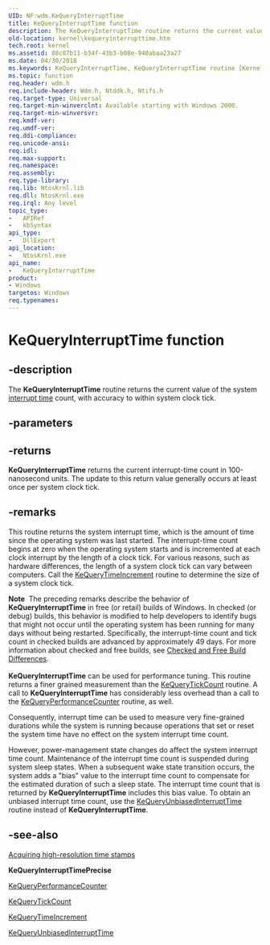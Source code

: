 ```yaml
---
UID: NF:wdm.KeQueryInterruptTime
title: KeQueryInterruptTime function
description: The KeQueryInterruptTime routine returns the current value of the system interrupt time count, with accuracy to within system clock tick.
old-location: kernel\kequeryinterrupttime.htm
tech.root: kernel
ms.assetid: 88c87b11-b34f-43b3-b08e-940abaa23a27
ms.date: 04/30/2018
ms.keywords: KeQueryInterruptTime, KeQueryInterruptTime routine [Kernel-Mode Driver Architecture], k105_a87c40d1-b9be-42f1-ada4-6e0fb3d33220.xml, kernel.kequeryinterrupttime, wdm/KeQueryInterruptTime
ms.topic: function
req.header: wdm.h
req.include-header: Wdm.h, Ntddk.h, Ntifs.h
req.target-type: Universal
req.target-min-winverclnt: Available starting with Windows 2000.
req.target-min-winversvr: 
req.kmdf-ver: 
req.umdf-ver: 
req.ddi-compliance: 
req.unicode-ansi: 
req.idl: 
req.max-support: 
req.namespace: 
req.assembly: 
req.type-library: 
req.lib: NtosKrnl.lib
req.dll: NtosKrnl.exe
req.irql: Any level
topic_type:
-	APIRef
-	kbSyntax
api_type:
-	DllExport
api_location:
-	NtosKrnl.exe
api_name:
-	KeQueryInterruptTime
product:
- Windows
targetos: Windows
req.typenames: 
---
```


# KeQueryInterruptTime function


## -description


The <b>KeQueryInterruptTime</b> routine returns the current value of the system <a href="https://go.microsoft.com/fwlink/p/?linkid=201082">interrupt time</a> count, with accuracy to within system clock tick.


## -parameters






## -returns



<b>KeQueryInterruptTime</b> returns the current interrupt-time count in 100-nanosecond units. The update to this return value generally occurs at least once per system clock tick.




## -remarks



This routine returns the system interrupt time, which is the amount of time since the operating system was last started. The interrupt-time count begins at zero when the operating system starts and is incremented at each clock interrupt by the length of a clock tick. For various reasons, such as hardware differences, the length of a system clock tick can vary between computers. Call the <a href="https://msdn.microsoft.com/library/windows/hardware/ff553075">KeQueryTimeIncrement</a> routine to determine the size of a system clock tick.

<div class="alert"><b>Note</b>  The preceding remarks describe the behavior of <b>KeQueryInterruptTime</b> in free (or retail) builds of Windows. In checked (or debug) builds, this behavior is modified to help developers to identify bugs that might not occur until the operating system has been running for many days without being restarted. Specifically, the interrupt-time count and tick count in checked builds are advanced by approximately 49 days. For more information about checked and free builds, see <a href="https://msdn.microsoft.com/43aebfdb-2605-485c-a3a4-93e03b33aeca">Checked and Free Build Differences</a>.</div>
<div> </div>
<b>KeQueryInterruptTime</b> can be used for performance tuning. This routine returns a finer grained measurement than the <a href="https://msdn.microsoft.com/library/windows/hardware/ff553071">KeQueryTickCount</a> routine. A call to <b>KeQueryInterruptTime</b> has considerably less overhead than a call to the <a href="https://msdn.microsoft.com/library/windows/hardware/ff553053">KeQueryPerformanceCounter</a> routine, as well.

Consequently, interrupt time can be used to measure very fine-grained durations while the system is running because operations that set or reset the system time have no effect on the system interrupt time count.

However, power-management state changes do affect the system interrupt time count. Maintenance of the interrupt time count is suspended during system sleep states. When a subsequent wake state transition occurs, the system adds a "bias" value to the interrupt time count to compensate for the estimated duration of such a sleep state. The interrupt time count that is returned by <b>KeQueryInterruptTime</b> includes this bias value. To obtain an unbiased interrupt time count, use the <a href="https://msdn.microsoft.com/library/windows/hardware/ff553077">KeQueryUnbiasedInterruptTime</a> routine instead of <b>KeQueryInterruptTime</b>.




## -see-also




<a href="https://msdn.microsoft.com/D66E0FC2-3AF2-489B-B4B5-78648905B77B">Acquiring high-resolution time stamps</a>



<b>KeQueryInterruptTimePrecise</b>



<a href="https://msdn.microsoft.com/library/windows/hardware/ff553053">KeQueryPerformanceCounter</a>



<a href="https://msdn.microsoft.com/library/windows/hardware/ff553071">KeQueryTickCount</a>



<a href="https://msdn.microsoft.com/library/windows/hardware/ff553075">KeQueryTimeIncrement</a>



<a href="https://msdn.microsoft.com/library/windows/hardware/ff553077">KeQueryUnbiasedInterruptTime</a>
 

 

